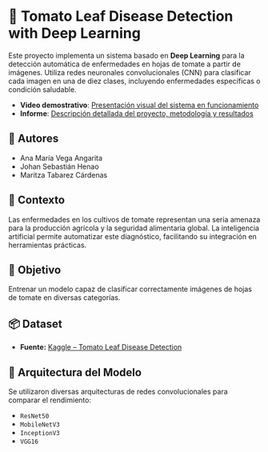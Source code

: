 # 🍅 Tomato Leaf Disease Detection with Deep Learning

Este proyecto implementa un sistema basado en **Deep Learning** para la detección automática de enfermedades en hojas de tomate a partir de imágenes. Utiliza redes neuronales convolucionales (CNN) para clasificar cada imagen en una de diez clases, incluyendo enfermedades específicas o condición saludable.


- **Video demostrativo**: [Presentación visual del sistema en funcionamiento](https://www.youtube.com/watch?v=qrI-pqzGsrM)
- **Informe**: [Descripción detallada del proyecto, metodología y resultados ](https://drive.google.com/file/d/1IrSAL6EuTbp8NIewJ9EMLlxS0__9k5hX/view?usp=sharing)  


## 👥 Autores

- Ana María Vega Angarita  
- Johan Sebastián Henao  
- Maritza Tabarez Cárdenas


## 🌱 Contexto

Las enfermedades en los cultivos de tomate representan una seria amenaza para la producción agrícola y la seguridad alimentaria global. La inteligencia artificial permite automatizar este diagnóstico, facilitando su integración en herramientas prácticas.


## 🎯 Objetivo

Entrenar un modelo capaz de clasificar correctamente imágenes de hojas de tomate en diversas categorías.


## 📦 Dataset

- **Fuente:** [Kaggle – Tomato Leaf Disease Detection](https://www.kaggle.com/datasets/kaustubhb999/tomatoleaf/)
  

## 🧠 Arquitectura del Modelo

Se utilizaron diversas arquitecturas de redes convolucionales para comparar el rendimiento:

- `ResNet50`  
- `MobileNetV3`  
- `InceptionV3`  
- `VGG16`  

